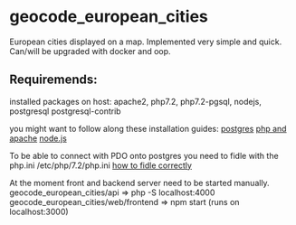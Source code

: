 # geocode_european_cities
European cities displayed on a map.
Implemented very simple and quick. Can/will be upgraded with docker and oop.

## Requiremends:
installed packages on host:
apache2, php7.2, php7.2-pgsql, nodejs, postgresql postgresql-contrib

you might want to follow along these installation guides:
[postgres](https://www.digitalocean.com/community/tutorials/how-to-install-and-use-postgresql-on-ubuntu-18-04)
[php and apache](https://www.vultr.com/docs/configure-php-7-2-on-ubuntu-18-04)
[node.js](https://www.digitalocean.com/community/tutorials/how-to-install-node-js-on-ubuntu-18-04)

To be able to connect with PDO onto postgres you need to fidle with the php.ini
/etc/php/7.2/php.ini
[how to fidle correctly](https://www.zentut.com/php-pdo/pdo-connecting-to-postgresql/)

At the moment front and backend server need to be started manually.
geocode\_european\_cities/api => php -S localhost:4000
geocode\_european\_cities/web/frontend => npm start (runs on localhost:3000)
